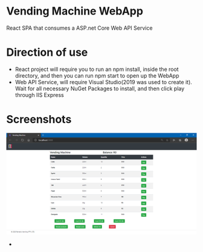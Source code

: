 # Vending Machine WebApp
React SPA that consumes a ASP.net Core Web API Service

# Direction of use
- React project will require you to run an npm install, inside the root directory, and then you can run npm start to open up the WebApp
- Web API Service, will require Visual Studio(2019 was used to create it). Wait for all necessary NuGet Packages to install, and then click play through IIS Express

# Screenshots

![alt text](screenshots/AppOpen.png "Home Page")

- 
